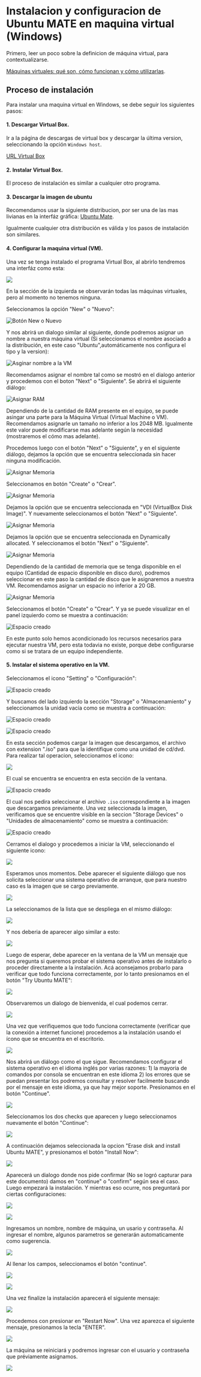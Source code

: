# Instalacion y configuracion de Ubuntu MATE en maquina virtual (Windows) #

Primero, leer un poco sobre la definicion de máquina virtual, para contextualizarse. 

[Máquinas virtuales: qué son, cómo funcionan y cómo utilizarlas](https://www.xataka.com/especiales/maquinas-virtuales-que-son-como-funcionan-y-como-utilizarlas).

## Proceso de instalación ##

Para instalar una maquina virtual en Windows, se debe seguir los siguientes pasos:

#### 1. Descargar Virtual Box. ####
Ir a la página de descargas de virtual box y descargar la última version, seleccionando la opción ```Windows host```.

[URL Virtual Box](https://www.virtualbox.org/wiki/Downloads)
#### 2. Instalar Virtual Box.

El proceso de instalación es similar a cualquier otro programa.

#### 3. Descargar la imagen de ubuntu 
Recomendamos usar la siguiente distribucion, por ser una de las mas livianas en la interfáz gráfica:
[Ubuntu Mate](http://cdimage.ubuntu.com/ubuntu-mate/releases/18.04/release/ubuntu-mate-18.04.3-desktop-amd64.iso).

Igualmente cualquier otra distribución es válida y los pasos de instalación son similares.

#### 4. Configurar la maquina virtual (VM). ####

Una vez se tenga instalado el programa Virtual Box, al abrirlo tendremos una interfáz como esta:

![](./media/02.PNG)

En la sección de la izquierda se observarán todas las máquinas virtuales, pero al momento no tenemos ninguna.

Seleccionamos la opción "New" o "Nuevo":

![Botón New o Nuevo](./media/03.PNG)

Y nos abrirá un dialogo similar al siguiente, donde podremos asignar un nombre a nuestra máquina virtual (Si seleccionamos el nombre asociado a la distribución, en este caso "Ubuntu",automáticamente nos configura el tipo y la version):

![Asginar nombre a la VM](./media/04.PNG)

Recomendamos asignar el nombre tal como se mostró en el dialogo anterior y procedemos con el boton "Next" o "Siguiente". Se abrirá el siguiente diálogo:


![Asignar RAM](./media/04.PNG)

Dependiendo de la cantidad de RAM presente en el equipo, se puede asingar una parte para la Máquina Virtual (Virtual Machine o VM). Recomendamos asignarle un tamaño no inferior a los 2048 MB. Igualmente este valor puede modificarse mas adelante según la necesidad (mostraremos el cómo mas adelante).

Procedemos luego con el botón "Next" o "Siguiente", y en el siguiente diálogo, dejamos la opción que se encuentra seleccionada sin hacer ninguna modificación.

![Asignar Memoria](./media/05.PNG)

Seleccionamos en botón "Create" o "Crear".

![Asignar Memoria](./media/06.PNG)

Dejamos la opción que se encuentra seleccionada en "VDI (VirtualBox Disk Image)". Y nuevamente seleccionamos el botón "Next" o "Siguiente".

![Asignar Memoria](./media/07.PNG)

Dejamos la opción que se encuentra seleccionada en Dynamically allocated. Y seleccionamos el botón "Next" o "Siguiente".

![Asignar Memoria](./media/08.PNG)

Dependiendo de la cantidad de memoria que se tenga disponible en el equipo (Cantidad de espacio disponible en disco duro), podremos seleccionar en este paso la cantidad de disco que le asignaremos a nuestra VM. Recomendamos asignar un espacio no inferior a 20 GB.

![Asignar Memoria](./media/09.PNG)

Seleccionamos el botón "Create" o "Crear". Y ya se puede visualizar en el panel izquierdo como se muestra a continuación:

![Espacio creado](./media/10.PNG)

En este punto solo hemos acondicionado los recursos necesarios para ejecutar nuestra VM, pero esta todavia no existe, porque debe configurarse como si se tratara de un equipo independiente.

#### 5. Instalar el sistema operativo en la VM. ####

Seleccionamos el icono "Setting" o "Configuración":

![Espacio creado](./media/11.PNG)

Y buscamos del lado izquierdo la sección "Storage" o "Almacenamiento" y seleccionamos la unidad vacía como se muestra a continuación:

![Espacio creado](./media/12.PNG)

![Espacio creado](./media/13.PNG)

En esta sección podemos cargar la imagen que descargamos, el archivo con extension ".iso" para que la identifique como una unidad de cd/dvd. Para realizar tal operacion, seleccionamos el icono:

![](./media/15.PNG)

El cual se encuentra se encuentra en esta sección de la ventana.

![Espacio creado](./media/14.PNG)

El cual nos pedira seleccionar el archivo ```.iso``` correspondiente a la imagen que descargamos previamente. Una vez seleccionada la imagen, verificamos que se encuentre visible en la seccion "Storage Devices" o "Unidades de almacenamiento" como se muestra a continuación:

![Espacio creado](./media/16.PNG)

Cerramos el dialogo y procedemos a iniciar la VM, seleccionando el siguiente icono:

![](./media/17.PNG)

Esperamos unos momentos. Debe aparecer el siguiente diálogo que nos solicita seleccionar una sistema operativo de arranque, que para nuestro caso es la imagen que se cargo previamente.

![](./media/18.PNG)

La seleccionamos de la lista que se despliega en el mismo diálogo:

![](./media/19.PNG)

Y nos deberia de aparecer algo similar a esto:

![](./media/20.PNG)

Luego de esperar, debe aparecer en la ventana de la VM un mensaje que nos pregunta si queremos probar el sistema operativo antes de instalarlo o proceder directamente a la instalación. Acá aconsejamos probarlo para verificar que todo funciona correctamente, por lo tanto presionamos en el botón "Try Ubuntu MATE":

![](./media/21.PNG)

Observaremos un dialogo de bienvenida, el cual podemos cerrar.

![](./media/22.PNG)

Una vez que verifiquemos que todo funciona correctamente (verificar que la conexión a internet funcione) procedemos a la instalación usando el ícono que se encuentra en el escritorio.

![](./media/23.PNG)

Nos abrirá un diálogo como el que sigue. Recomendamos configurar el sistema operativo en el idioma inglés por varias razones: 1) la mayoria de comandos por consola se encuentran en este idioma 2) los errores que se puedan presentar los podremos consultar y resolver facilmente buscando por el mensaje en este idioma, ya que hay mejor soporte. Presionamos en el botón "Continue".

![](./media/24.PNG)

Seleccionamos los dos checks que aparecen y luego seleccionamos nuevamente el botón "Continue":

![](./media/25.PNG)

A continuación dejamos seleccionada la opcion "Erase disk and install Ubuntu MATE", y presionamos el botón "Install Now":

![](./media/26.PNG)

Aparecerá un dialogo donde nos pide confirmar (No se logró capturar para este documento) damos en "continue" o "confirm" según sea el caso. Luego empezará la instalación. Y mientras eso ocurre, nos preguntará por ciertas configuraciones:

![](./media/27.PNG)

![](./media/28.PNG)

Ingresamos un nombre, nombre de máquina, un usario y contraseña. Al ingresar el nombre, algunos parametros se generarán automaticamente como sugerencia.

![](./media/29.PNG)

Al llenar los campos, seleccionamos el botón "continue".

![](./media/30.PNG)

![](./media/31.PNG)

Una vez finalize la instalación aparecerá el siguiente mensaje:

![](./media/32.PNG)

Procedemos con presionar en "Restart Now". Una vez aparezca el siguiente mensaje, presionamos la tecla "ENTER".

![](./media/33.PNG)

La máquina se reiniciará y podremos ingresar con el usuario y contraseña que préviamente asignamos.

![](./media/34.PNG)